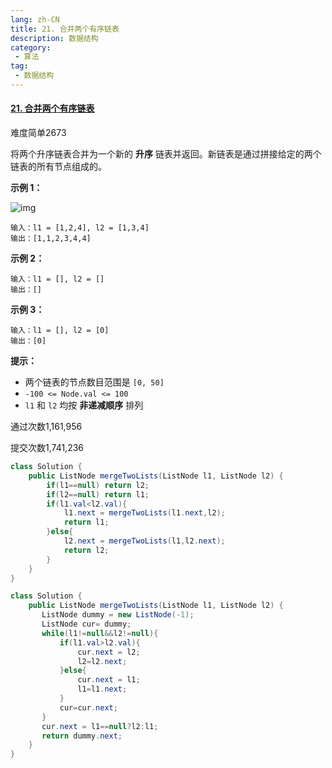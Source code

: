 ```yaml
---
lang: zh-CN
title: 21. 合并两个有序链表
description: 数据结构
category: 
 - 算法
tag:
 - 数据结构
---
```


#### [21. 合并两个有序链表](https://leetcode.cn/problems/merge-two-sorted-lists/)

难度简单2673

将两个升序链表合并为一个新的 **升序** 链表并返回。新链表是通过拼接给定的两个链表的所有节点组成的。 

 

**示例 1：**

![img](https://assets.leetcode.com/uploads/2020/10/03/merge_ex1.jpg)

```
输入：l1 = [1,2,4], l2 = [1,3,4]
输出：[1,1,2,3,4,4]
```

**示例 2：**

```
输入：l1 = [], l2 = []
输出：[]
```

**示例 3：**

```
输入：l1 = [], l2 = [0]
输出：[0]
```

 

**提示：**

- 两个链表的节点数目范围是 `[0, 50]`
- `-100 <= Node.val <= 100`
- `l1` 和 `l2` 均按 **非递减顺序** 排列

通过次数1,161,956

提交次数1,741,236

```java
class Solution {
    public ListNode mergeTwoLists(ListNode l1, ListNode l2) {
        if(l1==null) return l2;
        if(l2==null) return l1;
        if(l1.val<l2.val){
            l1.next = mergeTwoLists(l1.next,l2);
            return l1;
        }else{
            l2.next = mergeTwoLists(l1,l2.next);
            return l2;
        }
    }
}
```

```java
class Solution {
    public ListNode mergeTwoLists(ListNode l1, ListNode l2) {
       ListNode dummy = new ListNode(-1);
       ListNode cur= dummy;
       while(l1!=null&&l2!=null){
           if(l1.val>l2.val){
               cur.next = l2;
               l2=l2.next;
           }else{
               cur.next = l1;
               l1=l1.next;
           }
           cur=cur.next;
       }
       cur.next = l1==null?l2:l1;
       return dummy.next;
    }
}
```

